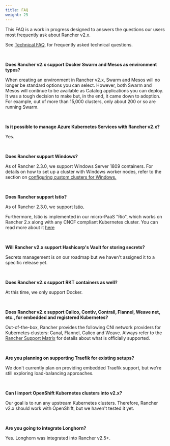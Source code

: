```yaml
---
title: FAQ
weight: 25
---
```


This FAQ is a work in progress designed to answers the questions our users most frequently ask about Rancher v2.x.

See [Technical FAQ]({{<baseurl>}}/rancher/v2.6/en/faq/technical/), for frequently asked technical questions.

<br>

**Does Rancher v2.x support Docker Swarm and Mesos as environment types?**

When creating an environment in Rancher v2.x, Swarm and Mesos will no longer be standard options you can select. However, both Swarm and Mesos will continue to be available as Catalog applications you can deploy. It was a tough decision to make but, in the end, it came down to adoption. For example, out of more than 15,000 clusters, only about 200 or so are running Swarm.

<br>

**Is it possible to manage Azure Kubernetes Services with Rancher v2.x?**

Yes.

<br>

**Does Rancher support Windows?**

As of Rancher 2.3.0, we support Windows Server 1809 containers. For details on how to set up a cluster with Windows worker nodes, refer to the section on [configuring custom clusters for Windows.]({{<baseurl>}}/rancher/v2.6/en/cluster-provisioning/rke-clusters/windows-clusters/)

<br>

**Does Rancher support Istio?**

As of Rancher 2.3.0, we support [Istio.]({{<baseurl>}}/rancher/v2.6/en/istio/)

Furthermore, Istio is implemented in our micro-PaaS "Rio", which works on Rancher 2.x along with any CNCF compliant Kubernetes cluster. You can read more about it [here](https://rio.io/)

<br>

**Will Rancher v2.x support Hashicorp's Vault for storing secrets?**

Secrets management is on our roadmap but we haven't assigned it to a specific release yet. 

<br>

**Does Rancher v2.x support RKT containers as well?**

At this time, we only support Docker.

<br>

**Does Rancher v2.x support Calico, Contiv, Contrail, Flannel, Weave net, etc., for embedded and registered Kubernetes?**

Out-of-the-box, Rancher provides the following CNI network providers for Kubernetes clusters: Canal, Flannel, Calico and Weave.  Always refer to the [Rancher Support Matrix](https://rancher.com/support-maintenance-terms/) for details about what is officially supported.

<br>

**Are you planning on supporting Traefik for existing setups?**

We don't currently plan on providing embedded Traefik support, but we're still exploring load-balancing approaches.

<br>

**Can I import OpenShift Kubernetes clusters into v2.x?**

Our goal is to run any upstream Kubernetes clusters. Therefore, Rancher v2.x should work with OpenShift, but we haven't tested it yet.

<br>

**Are you going to integrate Longhorn?**

Yes. Longhorn was integrated into Rancher v2.5+.

